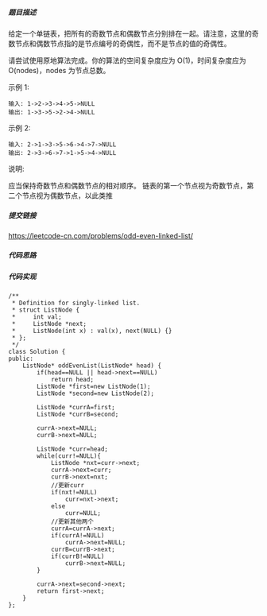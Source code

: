 ##### 题目描述
给定一个单链表，把所有的奇数节点和偶数节点分别排在一起。请注意，这里的奇数节点和偶数节点指的是节点编号的奇偶性，而不是节点的值的奇偶性。

请尝试使用原地算法完成。你的算法的空间复杂度应为 O(1)，时间复杂度应为 O(nodes)，nodes 为节点总数。

示例 1:
```
输入: 1->2->3->4->5->NULL
输出: 1->3->5->2->4->NULL
```
示例 2:
```
输入: 2->1->3->5->6->4->7->NULL 
输出: 2->3->6->7->1->5->4->NULL
```
说明:

应当保持奇数节点和偶数节点的相对顺序。
链表的第一个节点视为奇数节点，第二个节点视为偶数节点，以此类推




##### 提交链接

https://leetcode-cn.com/problems/odd-even-linked-list/


##### 代码思路




##### 代码实现

```
/**
 * Definition for singly-linked list.
 * struct ListNode {
 *     int val;
 *     ListNode *next;
 *     ListNode(int x) : val(x), next(NULL) {}
 * };
 */
class Solution {
public:
    ListNode* oddEvenList(ListNode* head) {
        if(head==NULL || head->next==NULL)
            return head;
        ListNode *first=new ListNode(1);
        ListNode *second=new ListNode(2);

        ListNode *currA=first;
        ListNode *currB=second;

        currA->next=NULL;
        currB->next=NULL;

        ListNode *curr=head;
        while(curr!=NULL){
            ListNode *nxt=curr->next;
            currA->next=curr;
            currB->next=nxt;
            //更新curr
            if(nxt!=NULL)
                curr=nxt->next;
            else
                curr=NULL;
            //更新其他两个
            currA=currA->next;
            if(currA!=NULL)
                currA->next=NULL;
            currB=currB->next;
            if(currB!=NULL)
                currB->next=NULL;
        }

        currA->next=second->next;
        return first->next;
    }
};


```
